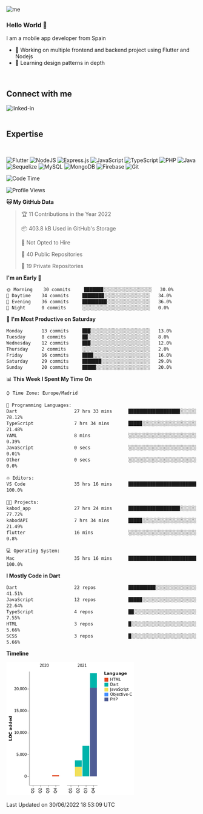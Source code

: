 ![me](https://user-images.githubusercontent.com/72933322/170655815-1144af74-ee29-45d9-b29b-99c92c0da6f3.png)


### Hello World 👋


I am a mobile app developer from Spain
- 🔭 Working on multiple frontend and backend project using Flutter and Nodejs
- 🌱 Learning design patterns in depth
<br>

## Connect with me

[<img align="left" alt="linked-in" src="https://img.shields.io/badge/linkedin-%230077B5.svg?&style=for-the-badge&logo=linkedin&logoColor=white" />](https://www.linkedin.com/in/jeancuervo2390/)
<br>
<br>

## Expertise

<br>

![Flutter](https://img.shields.io/badge/Flutter-%2302569B.svg?style=for-the-badge&logo=Flutter&logoColor=white)   ![NodeJS](https://img.shields.io/badge/node.js-6DA55F?style=for-the-badge&logo=node.js&logoColor=white)  ![Express.js](https://img.shields.io/badge/express.js-%23404d59.svg?style=for-the-badge&logo=express&logoColor=%2361DAFB)   ![JavaScript](https://img.shields.io/badge/javascript-%23323330.svg?style=for-the-badge&logo=javascript&logoColor=%23F7DF1E)  ![TypeScript](https://img.shields.io/badge/typescript-%23007ACC.svg?style=for-the-badge&logo=typescript&logoColor=white)  ![PHP](https://img.shields.io/badge/php-%23777BB4.svg?style=for-the-badge&logo=php&logoColor=white)   ![Java](https://img.shields.io/badge/java-%23ED8B00.svg?style=for-the-badge&logo=java&logoColor=white)   ![Sequelize](https://img.shields.io/badge/Sequelize-52B0E7?style=for-the-badge&logo=Sequelize&logoColor=white)   ![MySQL](https://img.shields.io/badge/mysql-%2300f.svg?style=for-the-badge&logo=mysql&logoColor=white)   ![MongoDB](https://img.shields.io/badge/MongoDB-%234ea94b.svg?style=for-the-badge&logo=mongodb&logoColor=white)   ![Firebase](https://img.shields.io/badge/firebase-%23039BE5.svg?style=for-the-badge&logo=firebase)   ![Git](https://img.shields.io/badge/git-%23F05033.svg?style=for-the-badge&logo=git&logoColor=white)


<!--START_SECTION:waka-->
![Code Time](http://img.shields.io/badge/Code%20Time-97%20hrs%2037%20mins-blue)

![Profile Views](http://img.shields.io/badge/Profile%20Views-0-blue)

**🐱 My GitHub Data** 

> 🏆 11 Contributions in the Year 2022
 > 
> 📦 403.8 kB Used in GitHub's Storage 
 > 
> 🚫 Not Opted to Hire
 > 
> 📜 40 Public Repositories 
 > 
> 🔑 19 Private Repositories  
 > 
**I'm an Early 🐤** 

```text
🌞 Morning    30 commits     ███████░░░░░░░░░░░░░░░░░░   30.0% 
🌆 Daytime    34 commits     ████████░░░░░░░░░░░░░░░░░   34.0% 
🌃 Evening    36 commits     █████████░░░░░░░░░░░░░░░░   36.0% 
🌙 Night      0 commits      ░░░░░░░░░░░░░░░░░░░░░░░░░   0.0%

```
📅 **I'm Most Productive on Saturday** 

```text
Monday       13 commits     ███░░░░░░░░░░░░░░░░░░░░░░   13.0% 
Tuesday      8 commits      ██░░░░░░░░░░░░░░░░░░░░░░░   8.0% 
Wednesday    12 commits     ███░░░░░░░░░░░░░░░░░░░░░░   12.0% 
Thursday     2 commits      ░░░░░░░░░░░░░░░░░░░░░░░░░   2.0% 
Friday       16 commits     ████░░░░░░░░░░░░░░░░░░░░░   16.0% 
Saturday     29 commits     ███████░░░░░░░░░░░░░░░░░░   29.0% 
Sunday       20 commits     █████░░░░░░░░░░░░░░░░░░░░   20.0%

```


📊 **This Week I Spent My Time On** 

```text
⌚︎ Time Zone: Europe/Madrid

💬 Programming Languages: 
Dart                     27 hrs 33 mins      ███████████████████░░░░░░   78.12% 
TypeScript               7 hrs 34 mins       █████░░░░░░░░░░░░░░░░░░░░   21.48% 
YAML                     8 mins              ░░░░░░░░░░░░░░░░░░░░░░░░░   0.39% 
JavaScript               0 secs              ░░░░░░░░░░░░░░░░░░░░░░░░░   0.01% 
Other                    0 secs              ░░░░░░░░░░░░░░░░░░░░░░░░░   0.0%

🔥 Editors: 
VS Code                  35 hrs 16 mins      █████████████████████████   100.0%

🐱‍💻 Projects: 
kabod_app                27 hrs 24 mins      ███████████████████░░░░░░   77.72% 
kabodAPI                 7 hrs 34 mins       █████░░░░░░░░░░░░░░░░░░░░   21.49% 
flutter                  16 mins             ░░░░░░░░░░░░░░░░░░░░░░░░░   0.8%

💻 Operating System: 
Mac                      35 hrs 16 mins      █████████████████████████   100.0%

```

**I Mostly Code in Dart** 

```text
Dart                     22 repos            ██████████░░░░░░░░░░░░░░░   41.51% 
JavaScript               12 repos            █████░░░░░░░░░░░░░░░░░░░░   22.64% 
TypeScript               4 repos             ██░░░░░░░░░░░░░░░░░░░░░░░   7.55% 
HTML                     3 repos             █░░░░░░░░░░░░░░░░░░░░░░░░   5.66% 
SCSS                     3 repos             █░░░░░░░░░░░░░░░░░░░░░░░░   5.66%

```


**Timeline**

![Chart not found](https://raw.githubusercontent.com/anthonycuervo23/anthonycuervo23/main/charts/bar_graph.png) 


 Last Updated on 30/06/2022 18:53:09 UTC
<!--END_SECTION:waka-->
